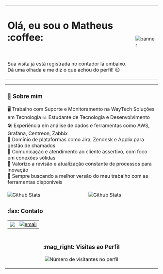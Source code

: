 <div>
  <table>
    <td>
      <h1 align="left"><b>Olá, eu sou o Matheus :coffee: </b></h1><br>
      <p align="left">Sua visita já está registrada no contador lá embaixo.<br> Dá uma olhada e me diz o que achou do perfil! 😉</p>
    </td>
    <td>
     <img src="https://media2.giphy.com/media/v1.Y2lkPTc5MGI3NjExMzJ1YjViOThlZWRjOG80amdubWk4M2pxb3d2N3gyc3hnN3h6d24yYiZlcD12MV9pbnRlcm5hbF9naWZfYnlfaWQmY3Q9Zw/maNB0qAiRVAty/giphy.gif" alt="banner"/> 
    </td>
  </table> 
  <table>
    <td colspan="2">
        <!-- Quadro personalizado para o perfil -->
        <div align="left" >
          <h3><b>🌟 Sobre mim</b></h3>
          <p align="left">
            🖥️ Trabalho com Suporte e Monitoramento na WayTech Soluções em Tecnologia
            📊 Estudante de Tecnologia e Desenvolvimento<br>
            🛠️ Experiência em análise de dados e ferramentas como AWS, Grafana, Centreon, Zabbix<br>
            💬 Domínio de plataformas como Jira, Zendesk e Applix para gestão de chamados<br>
            🔄 Comunicação e atendimento ao cliente assertivo, com foco em conexões sólidas<br>
            🚀 Valorizo a revisão e atualização constante de processos para inovação<br>
            📌 Sempre buscando a melhor versão do meu trabalho com as ferramentas disponíveis<br>
          </p>
        </div>
      </td>
    <tr>
      <tr>
      <td>
        <img
          align="left"
          src="https://github-readme-stats.vercel.app/api?username=Gateiro&theme=dark&hide_border=false&include_all_commits=true&count_private=true&layout=compact&langs_count=10"
          alt="Github Stats"
        />
      </td>
      <td>
        <img
          align="left"
          src="https://github-readme-stats.vercel.app/api/top-langs/?username=Gateiro&theme=dark&hide_border=false&include_all_commits=true&count_private=true&layout=compact&langs_count=10"
          alt="Github Stats"
        />
      </td>
    </tr>
    </tr>
    <tr>
      <td>
        <div align = "left">
          <h3><b>:fax: Contato</b></h3>
          <table>
           <td>
            <a href = "https://www.linkedin.com/in/matheus-rodrigues-vieira/">
              <img src = "https://img.shields.io/badge/LinkedIn-0077B5?style=for-the-badge&logo=linkedin&logoColor=white">
            </a>
           </td> 
           <td>
             <a href="mailto:matheus.rodriguesvieira@outlook.com">
               <img src="https://img.shields.io/badge/Microsoft_Outlook-0078D4?style=for-the-badge&logo=microsoft-outlook&logoColor=white" title="email"/>
             </a>
           </td>
          </table>
        </div>
      </td>
    </tr>
    <tr>
      <td colspan="2" align="center">
        <h3><b> :mag_right: Visitas ao Perfil</b></h3>
        <p>
          <img
            src="https://profile-counter.glitch.me/Gateiro/count.svg"
            alt="Número de visitantes no perfil"
          />
        </p>
      </td>
    </tr>
  </table>
</div>
